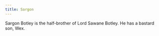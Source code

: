 ```yaml
---
title: Sargon
---
```


Sargon Botley is the half-brother of Lord Sawane Botley. He has a bastard son, Wex. 


